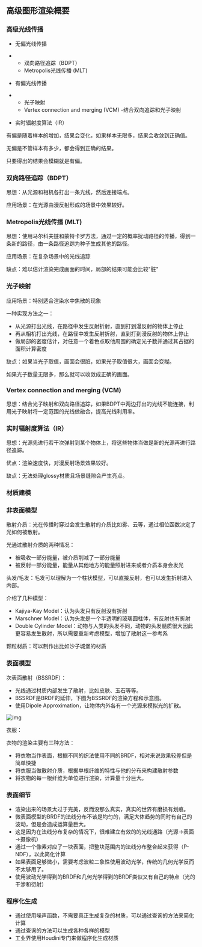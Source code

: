 ## **高级图形渲染概要**

### **高级光线传播**

- 无偏光线传播

- - 双向路径追踪（BDPT）
  - Metropolis光线传播 (MLT)

- 有偏光线传播

- - 光子映射
  - Vertex connection and merging (VCM) -结合双向追踪和光子映射

- 实时辐射度算法（IR）

有偏是随着样本的增加，结果会变化，如果样本无限多，结果会收敛到正确值。

无偏是不管样本有多少，都会得到正确的结果。

只要得出的结果会模糊就是有偏。

### **双向路径追踪（BDPT）**

思想：从光源和相机各打出一条光线，然后连接端点。

应用场景：在光源由漫反射形成的场景中效果较好。

### **Metropolis光线传播 (MLT)**

思想：使用马尔科夫链和蒙特卡罗方法，通过一定的概率扰动路径的传播，得到一条新的路径，由一条路径追踪为种子生成其他的路径。

应用场景：在复杂场景中的光线追踪

缺点：难以估计渲染完成画面的时间，局部的结果可能会比较"脏"

### **光子映射**

应用场景：特别适合渲染水中焦散的现象

一种实现方法之一：

- 从光源打出光线，在路径中发生反射折射，直到打到漫反射的物体上停止
- 再从相机打出光线，在路径中发生反射折射，直到打到漫反射的物体上停止
- 做局部的密度估计，对任意一个着色点取他周围的确定光子数并通过其占据的面积计算密度

缺点：如果当光子取值，画面会很脏，如果光子取值很大，画面会变糊。

如果光子数量无限多，那么就可以收敛成正确的画面。

### **Vertex connection and merging (VCM)**

思想：结合光子映射和双向路径追踪，如果BDPT中两边打出的光线不能连接，利用光子映射将一定范围的光线做融合，提高光线利用率。

### **实时辐射度算法（IR）**

思想：光源先进行若干次弹射到某个物体上，将这些物体当做是新的光源再进行路径追踪。

优点：渲染速度快，对漫反射场景效果较好。

缺点：无法处理glossy材质且场景缝隙会产生亮点。

### **材质建模**

### **非表面模型**

散射介质：光在传播时穿过会发生散射的介质比如雾、云等，通过相位函数决定了光如何被散射。

光通过散射介质的两种情况：

- 被吸收一部分能量，被介质削减了一部分能量
- 被反射一部分能量，能量从其他地方的能量照射进来或者介质本身会发光

头发/毛发：毛发可以理解为一个柱状模型，可以直接反射，也可以发生折射进入内部。

介绍了几种模型：

- Kajiya-Kay Model：认为头发只有反射没有折射
- Marschner Model：认为头发是一个半透明的玻璃圆柱体，有反射也有折射
- Double Cylinder Model：动物与人类的头发不同，动物的头发髓质很大因此更容易发生散射，所以需要重新考虑模型，增加了散射这一参考系

颗粒材质：可以制作出比如沙子城堡的材质

### **表面模型**

次表面散射（BSSRDF）：

- 光线通过材质内部发生了散射，比如皮肤、玉石等等。
- BSSRDF是BRDF的延伸，下图为BSSRDF的渲染方程和示意图。
- 使用Dipole Approximation，让物体内外各有一个光源来模拟光的扩散。

![img](https://pic4.zhimg.com/80/v2-2fc39f2c780b9fd41dcfe387c17d05c3_1440w.jpg)

衣服：

衣物的渲染主要有三种方法：

- 将衣物当作表面，根据不同的织法使用不同的BRDF，相对来说效果较差但是简单快捷
- 将衣服当做散射介质，根据单根纤维的特性与他的分布来构建散射参数
- 将衣物的每一根纤维为单位进行渲染，计算量十分巨大。

### **表面细节**

- 渲染出来的场景太过于完美，反而没那么真实，真实的世界有磨损有划痕。
- 微表面模型的BRDF的法线分布不该是均匀的，满足大体趋势的同时有自己的波动，但是会造成运算量巨大。
- 这是因为在法线分布复杂的情况下，很难建立有效的的光线通路（光源→表面→摄像机）
- 通过一个像素对应了一块表面，把整块范围内的法线分布整合起来获得（P-NDF），以此简化计算
- 如果表面足够微小，需要考虑波粒二象性使用波动光学，传统的几何光学反而不太够用了。
- 使用波动光学得到的BRDF和几何光学得到的BRDF类似又有自己的特点（光的干涉和衍射）

### **程序化生成**

- 通过使用噪声函数，不需要真正生成复杂的材质，可以通过查询的方法来简化计算
- 通过查询的方法可以生成各种各样的模型
- 工业界使用Houdini专门来做程序化生成材质